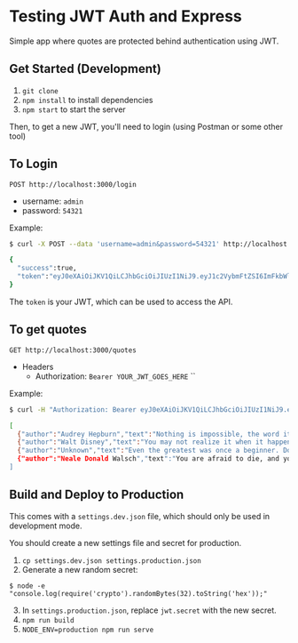 # Testing JWT Auth and Express

Simple app where quotes are protected behind authentication using JWT.

## Get Started (Development)

1. `git clone`
2. `npm install` to install dependencies
3. `npm start` to start the server

Then, to get a new JWT, you'll need to login (using Postman or some other tool)

## To Login

`POST http://localhost:3000/login`
  - username: `admin`
  - password: `54321`

Example:

```sh
$ curl -X POST --data 'username=admin&password=54321' http://localhost:3000/login

{
  "success":true,
  "token":"eyJ0eXAiOiJKV1QiLCJhbGciOiJIUzI1NiJ9.eyJ1c2VybmFtZSI6ImFkbWluIiwicGFzc3dvcmQiOiI1NDMyMSIsImlhdCI6MTQ2Njk5NTk5MywiZXhwIjoxNDY3MDgyMzkzfQ.iPKqdFi3Fg71okTWHxpfKQUc1KvZ36PP3bmfP_Cu50Y"
}
```

The `token` is your JWT, which can be used to access the API.

## To get quotes
`GET http://localhost:3000/quotes`
  - Headers
    - Authorization: `Bearer YOUR_JWT_GOES_HERE`
``

Example:

```sh
$ curl -H "Authorization: Bearer eyJ0eXAiOiJKV1QiLCJhbGciOiJIUzI1NiJ9.eyJ1c2VybmFtZSI6ImFkbWluIiwicGFzc3dvcmQiOiI1NDMyMSIsImlhdCI6MTQ2Njk5NTk5MywiZXhwIjoxNDY3MDgyMzkzfQ.iPKqdFi3Fg71okTWHxpfKQUc1KvZ36PP3bmfP_Cu50Y" http://localhost:3000/quotes

[
  {"author":"Audrey Hepburn","text":"Nothing is impossible, the word itself says 'I'm possible'!"},
  {"author":"Walt Disney","text":"You may not realize it when it happens, but a kick in the teeth may be the best thing in the world for you"},
  {"author":"Unknown","text":"Even the greatest was once a beginner. Don't be afraid to take that first step."},
  {"author":"Neale Donald Walsch","text":"You are afraid to die, and you're afraid to live. What a way to exist."}
]
```

## Build and Deploy to Production

This comes with a `settings.dev.json` file, which should only be used in development mode.

You should create a new settings file and secret for production.

1. `cp settings.dev.json settings.production.json`
2. Generate a new random secret:
  ```
  $ node -e "console.log(require('crypto').randomBytes(32).toString('hex'));"
  ```
3. In `settings.production.json`, replace `jwt.secret` with the new secret.
4. `npm run build`
5. `NODE_ENV=production npm run serve`
